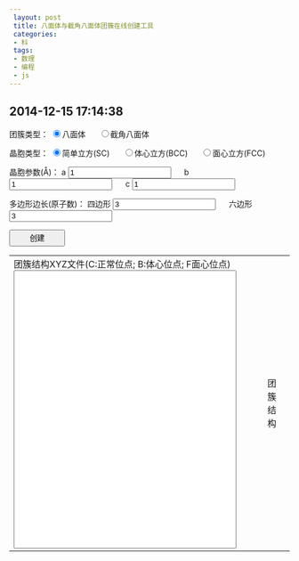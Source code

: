 ```yaml
---
 layout: post
 title: 八面体与截角八面体团簇在线创建工具
 categories:
 - 科
 tags:
 - 数理
 - 编程
 - js
---
```


<script src="/jscss/ChemDoodleWeb.js"></script>

## 2014-12-15 17:14:38

团簇类型：
<input type="radio" name="clsType" id="oct" checked="checked" />八面体 &nbsp;&nbsp;&nbsp;&nbsp;
<input type="radio" name="clsType" id="trc" />截角八面体 <br/>

晶胞类型：
<input type="radio" name="cubType" id="sc" checked="checked" />简单立方(SC) &nbsp;&nbsp;&nbsp;&nbsp;
<input type="radio" name="cubType" id="bcc" />体心立方(BCC) &nbsp;&nbsp;&nbsp;&nbsp;
<input type="radio" name="cubType" id="fcc" />面心立方(FCC) <br/>

晶胞参数(&#197;)：
a <input type="box" id="a" value="1" /> &nbsp;&nbsp;&nbsp;&nbsp;
b <input type="box" id="b" value="1" /> &nbsp;&nbsp;&nbsp;&nbsp;
c <input type="box" id="c" value="1" /> <br/>

多边形边长(原子数)：
四边形 <input type="box" id="recNO" value="3" /> &nbsp;&nbsp;&nbsp;&nbsp;
六边形 <input type="box" id="hexNO" value="3" /> <br/>

<input type="button" value="创建" onClick="genCoor()" style="width:100px; height:30px" /> <br/>

<table><tr>
<td>
	团簇结构XYZ文件(C:正常位点; B:体心位点; F面心位点)<br/><textarea id="xyzCoor" style="width:400px; height:500px; resize: none"></textarea></td>
<td>
	<figure><figurecaption>团簇结构</figurecaption><br/>
	<script>
		var Mol=new ChemDoodle.TransformCanvas3D('Mol-1', 400,500);
		Mol.specs.backgroundColor='black';
		Mol.specs.set3DRepresentation('Ball and Stick');
		Mol.specs.projectionPerspective_3D = false;
		Mol.loadMolecule(ChemDoodle.readXYZ("", 1));
	</script></figure></td>
</tr></table>

<script>
var $=function(id){return document.getElementById(id)};

function genCoor() {
	var YesCut=$("trc").checked,
		YesBCC=$("bcc").checked, YesFCC=$("fcc").checked,
		Nrec=parseInt($("recNO").value), Nhex=parseInt($("hexNO").value),  // Nhex=N-2*Ntop; Nrec=Ntop+1
		a=parseFloat($("a").value), b=parseFloat($("b").value), c=parseFloat($("c").value)

	var Ntop=Nrec-1, Nedg=parseInt(Nhex)+parseInt(2*Ntop);

	var i, j, k, x, y, z;
	var Ntot=0, Satm=[], Xatm=[], Yatm=[], Zatm=[];
	for(i=-Nedg; i<=Nedg; i++) {
		for(j=-Nedg; j<=Nedg; j++) {
			for(k=-Nedg; k<=Nedg; k++) {
				Ntot++
				x=i*a; y=j*b; z=k*c
				Satm[Ntot]="C"; Xatm[Ntot]=x; Yatm[Ntot]=y; Zatm[Ntot]=z
				if(YesBCC) {
					Ntot++; Satm[Ntot]="B";
					Xatm[Ntot]=x+0.5*a; Yatm[Ntot]=y+0.5*b; Zatm[Ntot]=z+0.5*c
				} else if(YesFCC) {
					Ntot++; Satm[Ntot]="F";
					Xatm[Ntot]=x+0.5*a; Yatm[Ntot]=y+0.5*b; Zatm[Ntot]=z
					Ntot++; Satm[Ntot]="F";
					Xatm[Ntot]=x+0.5*a; Yatm[Ntot]=y;       Zatm[Ntot]=z+0.5*c
					Ntot++; Satm[Ntot]="F";
					Xatm[Ntot]=x;       Yatm[Ntot]=y+0.5*b; Zatm[Ntot]=z+0.5*c
				}
			}
		}
	}

	var Na=Nedg, Nb=Nedg, Nc=Nedg,
		Ra=1./(Na*a), Rb=1./(Nb*b), Rc=1./(Nc*c),
		Reps=1.-1./Nedg+1E-3, Ncut=Nedg-Ntop-0.5001;
	var Natm=0, YesIn=[];

	for(i=1; i<=Ntot; i++) {
		x=Xatm[i]; y=Yatm[i]; z=Zatm[i]
		if( x*Ra+y*Rb+z*Rc<Reps &&  x*Ra-y*Rb+z*Rc<Reps
		&& -x*Ra+y*Rb+z*Rc<Reps && -x*Ra-y*Rb+z*Rc<Reps
		&&  x*Ra+y*Rb-z*Rc<Reps &&  x*Ra-y*Rb-z*Rc<Reps
		&& -x*Ra+y*Rb-z*Rc<Reps && -x*Ra-y*Rb-z*Rc<Reps ) {
			if(YesCut) {
				if(-Ncut*a<x && x<Ncut*a && -Ncut*b<y && y<Ncut*b && -Ncut*c<z && z<Ncut*c) {
					Natm++; YesIn[i]=1
				}
			} else {
				Natm++; YesIn[i]=1
			}
		}
	}

	var Fmol=Natm+"\n"+"BCC= "+YesBCC+"  FCC= "+YesFCC+"  Nrec= "+Nrec+"  Nhex= "+Nhex+"\n"
	for(i=1; i<=Ntot; i++) {
		if(YesIn[i]) Fmol += fmtStr(Satm[i],4)+fmtNum(Xatm[i],12.6)+fmtNum(Yatm[i],12.6)+fmtNum(Zatm[i],12.6)+"\n"
	}
	$("xyzCoor").value=Fmol
	Mol.loadMolecule(ChemDoodle.readXYZ(Fmol, 1));
}

function fmtNum(num, fmt) {
	var fmt=String(fmt), m=fmt.split(".")[0]
	num=num.toFixed(fmt.split(".")[1])
	if(num.length<m) num=Array(m-num.length+1).join(" ")+num
	return num
}
function fmtStr(str, fmt) {
	if(str.length<fmt) str += Array(fmt-str.length+1).join(" ")
	return str
}

</script>
